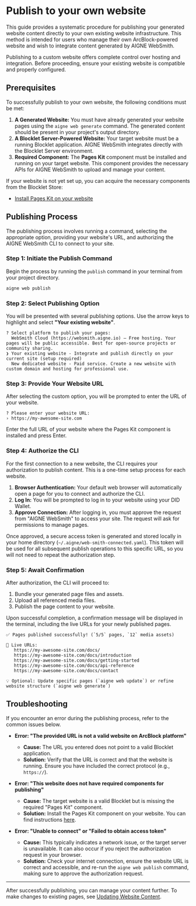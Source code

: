 # Publish to your own website

This guide provides a systematic procedure for publishing your generated website content directly to your own existing website infrastructure. This method is intended for users who manage their own ArcBlock-powered website and wish to integrate content generated by AIGNE WebSmith.

Publishing to a custom website offers complete control over hosting and integration. Before proceeding, ensure your existing website is compatible and properly configured.

## Prerequisites

To successfully publish to your own website, the following conditions must be met:

1.  **A Generated Website:** You must have already generated your website pages using the `aigne web generate` command. The generated content should be present in your project's output directory.
2.  **A Blocklet Server-Powered Website:** Your target website must be a running Blocklet application. AIGNE WebSmith integrates directly with the Blocklet Server environment.
3.  **Required Component:** The **Pages Kit** component must be installed and running on your target website. This component provides the necessary APIs for AIGNE WebSmith to upload and manage your content.

If your website is not yet set up, you can acquire the necessary components from the Blocklet Store:

- [Install Pages Kit on your website](https://store.blocklet.dev/blocklets/z8ia29UsENBg6tLZUKi2HABj38Cw1LmHZocbQ)

## Publishing Process

The publishing process involves running a command, selecting the appropriate option, providing your website's URL, and authorizing the AIGNE WebSmith CLI to connect to your site.

### Step 1: Initiate the Publish Command

Begin the process by running the `publish` command in your terminal from your project directory.

```bash Command Line icon=lucide:terminal
aigne web publish
```

### Step 2: Select Publishing Option

You will be presented with several publishing options. Use the arrow keys to highlight and select **"Your existing website"**.

```text Publishing Options
? Select platform to publish your pages:
  WebSmith Cloud (https://websmith.aigne.io) – Free hosting. Your pages will be public accessible. Best for open-source projects or community sharing.
❯ Your existing website - Integrate and publish directly on your current site (setup required)
  New dedicated website - Paid service. Create a new website with custom domain and hosting for professional use.
```

### Step 3: Provide Your Website URL

After selecting the custom option, you will be prompted to enter the URL of your website.

```text Enter URL
? Please enter your website URL:
› https://my-awesome-site.com
```

Enter the full URL of your website where the Pages Kit component is installed and press Enter.

### Step 4: Authorize the CLI

For the first connection to a new website, the CLI requires your authorization to publish content. This is a one-time setup process for each website.

1.  **Browser Authentication:** Your default web browser will automatically open a page for you to connect and authorize the CLI.
2.  **Log In:** You will be prompted to log in to your website using your DID Wallet.
3.  **Approve Connection:** After logging in, you must approve the request from "AIGNE WebSmith" to access your site. The request will ask for permissions to manage pages.

Once approved, a secure access token is generated and stored locally in your home directory (`~/.aigne/web-smith-connected.yaml`). This token will be used for all subsequent publish operations to this specific URL, so you will not need to repeat the authorization step.

### Step 5: Await Confirmation

After authorization, the CLI will proceed to:

1.  Bundle your generated page files and assets.
2.  Upload all referenced media files.
3.  Publish the page content to your website.

Upon successful completion, a confirmation message will be displayed in the terminal, including the live URLs for your newly published pages.

```text Success Message
✅ Pages published successfully! (`5/5` pages, `12` media assets)

🔗 Live URLs:
   https://my-awesome-site.com/docs/
   https://my-awesome-site.com/docs/introduction
   https://my-awesome-site.com/docs/getting-started
   https://my-awesome-site.com/docs/api-reference
   https://my-awesome-site.com/docs/contact

💡 Optional: Update specific pages (`aigne web update`) or refine website structure (`aigne web generate`)
```

## Troubleshooting

If you encounter an error during the publishing process, refer to the common issues below.

- **Error: "The provided URL is not a valid website on ArcBlock platform"**
  - **Cause:** The URL you entered does not point to a valid Blocklet application.
  - **Solution:** Verify that the URL is correct and that the website is running. Ensure you have included the correct protocol (e.g., `https://`).

- **Error: "This website does not have required components for publishing"**
  - **Cause:** The target website is a valid Blocklet but is missing the required "Pages Kit" component.
  - **Solution:** Install the Pages Kit component on your website. You can find instructions [here](https://www.arcblock.io/docs/blocklet-development/en/add-components).

- **Error: "Unable to connect" or "Failed to obtain access token"**
  - **Cause:** This typically indicates a network issue, or the target server is unavailable. It can also occur if you reject the authorization request in your browser.
  - **Solution:** Check your internet connection, ensure the website URL is correct and accessible, and re-run the `aigne web publish` command, making sure to approve the authorization request.

---

After successfully publishing, you can manage your content further. To make changes to existing pages, see [Updating Website Content](./core-tasks-updating-website-content.md).
